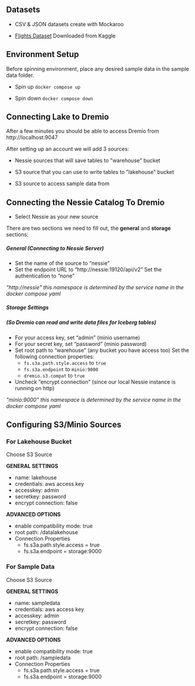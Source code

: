 ## Datasets

- CSV & JSON datasets create with Mockaroo

- [Flights Dataset](https://www.kaggle.com/datasets/chiyucheng/flight-parquet?resource=download) Downloaded from Kaggle

## Environment Setup

Before spinning environment, place any desired sample data in the sample data folder.

- Spin up `docker compose up`

- Spin down `docker compose down`

## Connecting Lake to Dremio

After a few minutes you should be able to access Dremio from http://localhost:9047

After setting up an account we will add 3 sources:

- Nessie sources that will save tables to "warehouse" bucket

- S3 source that you can use to write tables to "lakehouse" bucket

- S3 source to access sample data from

## Connecting the Nessie Catalog To Dremio

- Select Nessie as your new source

There are two sections we need to fill out, the **general** and **storage** sections:

##### General (Connecting to Nessie Server)
- Set the name of the source to “nessie”
- Set the endpoint URL to “http://nessie:19120/api/v2” 
Set the authentication to “none”

*"http://nessie" this namespace is determined by the service name in the docker compose yaml*

##### Storage Settings 
##### (So Dremio can read and write data files for Iceberg tables)

- For your access key, set “admin” (minio username)
- For your secret key, set “password” (minio password)
- Set root path to “warehouse” (any bucket you have access too)
    Set the following connection properties:
    - `fs.s3a.path.style.access` to `true`
    - `fs.s3a.endpoint` to `minio:9000`
    - `dremio.s3.compat` to `true`
- Uncheck “encrypt connection” (since our local Nessie instance is running on http)

*"minio:9000" this namespace is determined by the service name in the docker compose yaml*

## Configuring S3/Minio Sources

### For Lakehouse Bucket

Choose S3 Source

**GENERAL SETTINGS**
- name: lakehouse
- credentials: aws access key
- accesskey: admin
- secretkey: password
- encrypt connection: false

**ADVANCED OPTIONS**
- enable compatibility mode: true
- root path: /datalakehouse
- Connection Properties
    - fs.s3a.path.style.access = true
    - fs.s3a.endpoint = storage:9000

### For Sample Data

Choose S3 Source

**GENERAL SETTINGS**
- name: sampledata
- credentials: aws access key
- accesskey: admin
- secretkey: password
- encrypt connection: false

**ADVANCED OPTIONS**
- enable compatibility mode: true
- root path: /sampledata
- Connection Properties
    - fs.s3a.path.style.access = true
    - fs.s3a.endpoint = storage:9000
